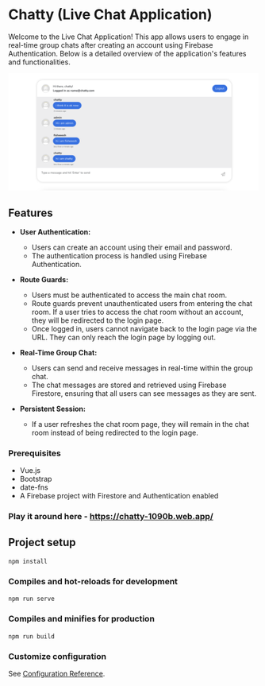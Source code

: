 # Chatty (Live Chat Application)

Welcome to the Live Chat Application! This app allows users to engage in real-time group chats after creating an account using Firebase Authentication. Below is a detailed overview of the application's features and functionalities.

![User Interface](src/assets/images/screen.png) 

## Features

- **User Authentication:** 
  - Users can create an account using their email and password.
  - The authentication process is handled using Firebase Authentication.

- **Route Guards:**
  - Users must be authenticated to access the main chat room.
  - Route guards prevent unauthenticated users from entering the chat room. If a user tries to access the chat room without an account, they will be redirected to the login page.
  - Once logged in, users cannot navigate back to the login page via the URL. They can only reach the login page by logging out.
  
- **Real-Time Group Chat:**
  - Users can send and receive messages in real-time within the group chat.
  - The chat messages are stored and retrieved using Firebase Firestore, ensuring that all users can see messages as they are sent.

- **Persistent Session:**
  - If a user refreshes the chat room page, they will remain in the chat room instead of being redirected to the login page.

### Prerequisites

- Vue.js
- Bootstrap
- date-fns
- A Firebase project with Firestore and Authentication enabled

### Play it around here - https://chatty-1090b.web.app/

## Project setup
```
npm install
```

### Compiles and hot-reloads for development
```
npm run serve
```

### Compiles and minifies for production
```
npm run build
```

### Customize configuration
See [Configuration Reference](https://cli.vuejs.org/config/).
